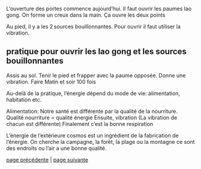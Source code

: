 L’ouverture des portes commence aujourd’hui. Il faut ouvrir les paumes lao gong. 
On forme un creux dans la main. Ça ouvre les deux points

Au pied, il y a les 2 sources bouillonnantes. Pour ouvrir il faut utiliser la vibration.

## pratique pour ouvrir les lao gong et les sources bouillonnantes
Assis au sol. Tenir le pied et frapper avec la paume opposée. Donne une vibration.
Faire Matin et soir 100 fois

Au-delà de la pratique, l’énergie dépend du mode de vie: alimentation, habitation etc.

Alimentation:
Notre santé est différente par la qualité de la nourriture.
Qualité nourriture = qualité énergie
Ensuite, vibration (La vibration de chacun est différente)
Finalement c’est la bonne respiration

L’énergie de l’extérieure cosmos est un ingrédient de la fabrication de l’énergie. On cherche la campagne, la forêt, la plage ou la montagne ce sont des endroits ou l’air a une bonne qualité.


[page précédente](2024-03-10-01.md) | [page suivante](2024-03-10-03.md)